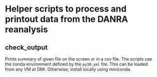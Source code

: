 # Helper scripts to process and printout data from the DANRA reanalysis


## check_output
Prints summary of given file on the screen or in a csv file.
The scripts use the conda environment defined by the `py38.yml` file.
This can be loaded from any VM at DMI. Otherwise, install locally using miniconda.


